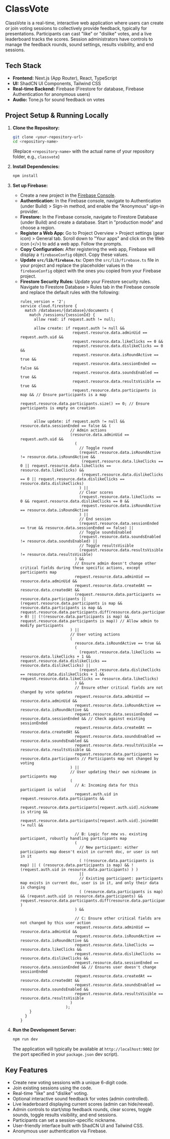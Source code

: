 
# ClassVote

ClassVote is a real-time, interactive web application where users can create or join voting sessions to collectively provide feedback, typically for presentations. Participants can cast "like" or "dislike" votes, and a live leaderboard tracks the scores. Session administrators have controls to manage the feedback rounds, sound settings, results visibility, and end sessions.

## Tech Stack

*   **Frontend:** Next.js (App Router), React, TypeScript
*   **UI:** ShadCN UI Components, Tailwind CSS
*   **Real-time Backend:** Firebase (Firestore for database, Firebase Authentication for anonymous users)
*   **Audio:** Tone.js for sound feedback on votes

## Project Setup & Running Locally

1.  **Clone the Repository:**
    ```bash
    git clone <your-repository-url>
    cd <repository-name> 
    ```
    (Replace `<repository-name>` with the actual name of your repository folder, e.g., `classvote`)

2.  **Install Dependencies:**
    ```bash
    npm install
    ```

3.  **Set up Firebase:**
    *   Create a new project in the [Firebase Console](https://console.firebase.google.com/).
    *   **Authentication:** In the Firebase console, navigate to Authentication (under Build) > Sign-in method, and enable the "Anonymous" sign-in provider.
    *   **Firestore:** In the Firebase console, navigate to Firestore Database (under Build) and create a database. Start in "production mode" and choose a region.
    *   **Register a Web App:** Go to Project Overview > Project settings (gear icon) > General tab. Scroll down to "Your apps" and click on the Web icon (</>) to add a web app. Follow the prompts.
    *   **Copy Configuration:** After registering the web app, Firebase will display a `firebaseConfig` object. Copy these values.
    *   **Update `src/lib/firebase.ts`:** Open the `src/lib/firebase.ts` file in your project and replace the placeholder values in the `firebaseConfig` object with the ones you copied from your Firebase project.
    *   **Firestore Security Rules:** Update your Firestore security rules. Navigate to Firestore Database > Rules tab in the Firebase console and replace the default rules with the following:
        ```
        rules_version = '2';
        service cloud.firestore {
          match /databases/{database}/documents {
            match /sessions/{sessionId} {
              allow read: if request.auth != null;
              
              allow create: if request.auth != null && 
                               request.resource.data.adminUid == request.auth.uid &&
                               request.resource.data.likeClicks == 0 &&
                               request.resource.data.dislikeClicks == 0 &&
                               request.resource.data.isRoundActive == true &&
                               request.resource.data.sessionEnded == false &&
                               request.resource.data.soundsEnabled == true &&
                               request.resource.data.resultsVisible == true &&
                               request.resource.data.participants is map && // Ensure participants is a map
                               request.resource.data.participants.size() == 0; // Ensure participants is empty on creation


              allow update: if request.auth != null && resource.data.sessionEnded == false && (
                              // Admin actions
                              (resource.data.adminUid == request.auth.uid &&
                                (
                                  // Toggle round
                                  (request.resource.data.isRoundActive != resource.data.isRoundActive &&
                                   (request.resource.data.likeClicks == 0 || request.resource.data.likeClicks == resource.data.likeClicks) &&
                                   (request.resource.data.dislikeClicks == 0 || request.resource.data.dislikeClicks == resource.data.dislikeClicks)
                                  ) ||
                                  // Clear scores
                                  (request.resource.data.likeClicks == 0 && request.resource.data.dislikeClicks == 0 &&
                                   request.resource.data.isRoundActive == resource.data.isRoundActive
                                  ) ||
                                  // End session
                                  (request.resource.data.sessionEnded == true && resource.data.sessionEnded == false) ||
                                  // Toggle soundsEnabled
                                  (request.resource.data.soundsEnabled != resource.data.soundsEnabled) ||
                                  // Toggle resultsVisible
                                  (request.resource.data.resultsVisible != resource.data.resultsVisible)
                                ) &&
                                // Ensure admin doesn't change other critical fields during these specific actions, except participants map
                                request.resource.data.adminUid == resource.data.adminUid &&
                                request.resource.data.createdAt == resource.data.createdAt &&
                                (request.resource.data.participants == resource.data.participants || (request.resource.data.participants is map && resource.data.participants is map && request.resource.data.participants.diff(resource.data.participants).affectedKeys().size() > 0) || (!(resource.data.participants is map) && request.resource.data.participants is map)) // Allow admin to modify participants
                              ) ||
                              // User voting actions
                              (
                                resource.data.isRoundActive == true &&
                                (
                                  (request.resource.data.likeClicks == resource.data.likeClicks + 1 && request.resource.data.dislikeClicks == resource.data.dislikeClicks) ||
                                  (request.resource.data.dislikeClicks == resource.data.dislikeClicks + 1 && request.resource.data.likeClicks == resource.data.likeClicks)
                                ) &&
                                // Ensure other critical fields are not changed by vote updates
                                request.resource.data.adminUid == resource.data.adminUid && 
                                request.resource.data.isRoundActive == resource.data.isRoundActive &&
                                request.resource.data.sessionEnded == resource.data.sessionEnded && // Check against existing sessionEnded
                                request.resource.data.createdAt == resource.data.createdAt &&
                                request.resource.data.soundsEnabled == resource.data.soundsEnabled &&
                                request.resource.data.resultsVisible == resource.data.resultsVisible &&
                                request.resource.data.participants == resource.data.participants // Participants map not changed by voting
                              ) ||
                              // User updating their own nickname in participants map
                              (
                                // A: Incoming data for this participant is valid
                                request.auth.uid in request.resource.data.participants &&
                                request.resource.data.participants[request.auth.uid].nickname is string &&
                                request.resource.data.participants[request.auth.uid].joinedAt != null &&

                                // B: Logic for new vs. existing participant, robustly handling participants map
                                (
                                  // New participant: either participants map doesn't exist in current doc, or user is not in it
                                  ( !(resource.data.participants is map) || ( (resource.data.participants is map) && !(request.auth.uid in resource.data.participants) ) )
                                  ||
                                  // Existing participant: participants map exists in current doc, user is in it, and only their data is changing
                                  ( (resource.data.participants is map) && (request.auth.uid in resource.data.participants) && request.resource.data.participants.diff(resource.data.participants).affectedKeys().hasOnly([request.auth.uid]) )
                                ) &&

                                // C: Ensure other critical fields are not changed by this user action
                                request.resource.data.adminUid == resource.data.adminUid &&
                                request.resource.data.isRoundActive == resource.data.isRoundActive &&
                                request.resource.data.likeClicks == resource.data.likeClicks &&
                                request.resource.data.dislikeClicks == resource.data.dislikeClicks &&
                                request.resource.data.sessionEnded == resource.data.sessionEnded && // Ensures user doesn't change sessionEnded
                                request.resource.data.createdAt == resource.data.createdAt &&
                                request.resource.data.soundsEnabled == resource.data.soundsEnabled &&
                                request.resource.data.resultsVisible == resource.data.resultsVisible
                              )
                            );
            }
          }
        }
        ```

4.  **Run the Development Server:**
    ```bash
    npm run dev
    ```
    The application will typically be available at `http://localhost:9002` (or the port specified in your `package.json` dev script).

## Key Features

*   Create new voting sessions with a unique 6-digit code.
*   Join existing sessions using the code.
*   Real-time "like" and "dislike" voting.
*   Optional interactive sound feedback for votes (admin controlled).
*   Live leaderboard displaying current scores (admin can hide/reveal).
*   Admin controls to start/stop feedback rounds, clear scores, toggle sounds, toggle results visibility, and end sessions.
*   Participants can set a session-specific nickname.
*   User-friendly interface built with ShadCN UI and Tailwind CSS.
*   Anonymous user authentication via Firebase.

    